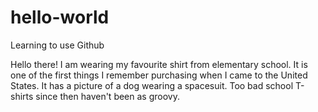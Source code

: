 # hello-world
Learning to use Github


Hello there! I am wearing my favourite shirt from elementary school. It is one of the first things I remember purchasing when I came to the United States. It has a picture of a dog wearing a spacesuit. Too bad school T-shirts since then haven't been as groovy.   
